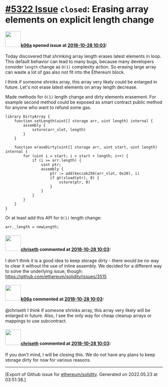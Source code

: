 # [\#5322 Issue](https://github.com/ethereum/solidity/issues/5322) `closed`: Erasing array elements on explicit length change

#### <img src="https://avatars.githubusercontent.com/u/702124?u=00e20e1963ccc9a908a5826b2d8c3b1b1f6acea4&v=4" width="50">[k06a](https://github.com/k06a) opened issue at [2018-10-28 10:03](https://github.com/ethereum/solidity/issues/5322):

Today discovered that shrinking array length erases latest elements in loop. This default behavior can lead to many bugs, because many developers consider `length` change as `O(1)` complexity action. So erasing large array can waste a lot of gas also not fit into the Ethereum block.

I think if someone shrinks array, this array very likely could be enlarged in future. Let's not erase latest elements on array length decrease.

Made methods for `O(1)` length change and dirty elements erasement. For example second method could be exposed as smart contract public method for anyone who want to refund some gas.
```Solidity
library DirtyArray {
    function setLength(uint[] storage arr, uint length) internal {
        assembly {
            sstore(arr_slot, length)
        }
    }
    
    function eraseDirty(uint[] storage arr, uint start, uint length) internal {
        for (uint i = start; i < start + length; i++) {
            if (i >= arr.length) {
                uint ptr;
                assembly {
                    ptr := add(keccak256(arr_slot, 0x20), i)
                    if gt(sload(ptr), 0) {
                        sstore(ptr, 0)
                    }
                }
            }
        }
    }
}
```

Or at least add this API for `O(1)` length change:
```Solidity
arr._length = newLength;
```

#### <img src="https://avatars.githubusercontent.com/u/9073706?v=4" width="50">[chriseth](https://github.com/chriseth) commented at [2018-10-28 10:03](https://github.com/ethereum/solidity/issues/5322#issuecomment-433697491):

I don't think it is a good idea to keep storage dirty - there would be no way to clear it without the use of inline assembly. We decided for a different way to solve the underlying issue, though: https://github.com/ethereum/solidity/issues/3515

#### <img src="https://avatars.githubusercontent.com/u/702124?u=00e20e1963ccc9a908a5826b2d8c3b1b1f6acea4&v=4" width="50">[k06a](https://github.com/k06a) commented at [2018-10-28 10:03](https://github.com/ethereum/solidity/issues/5322#issuecomment-433731253):

@chriseth I think if someone shrinks array, this array very likely will be enlarged in future. Also, I see the only way for cheap cleanup arrays or mappings to use subcontract.

#### <img src="https://avatars.githubusercontent.com/u/9073706?v=4" width="50">[chriseth](https://github.com/chriseth) commented at [2018-10-28 10:03](https://github.com/ethereum/solidity/issues/5322#issuecomment-436802998):

If you don't mind, I will be closing this. We do not have any plans to keep storage dirty for now for various reasons.


-------------------------------------------------------------------------------



[Export of Github issue for [ethereum/solidity](https://github.com/ethereum/solidity). Generated on 2022.05.23 at 03:51:38.]
